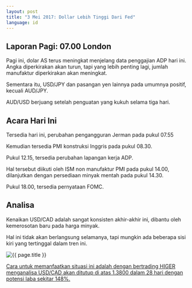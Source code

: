 ```yaml
---
layout: post
title: "3 Mei 2017: Dollar Lebih Tinggi Dari Fed"
language: id
---
```

## Laporan Pagi: 07.00 London

Pagi ini, dolar AS terus meningkat menjelang data penggajian ADP hari ini. Angka diperkirakan akan turun, tapi yang lebih penting lagi, jumlah manufaktur diperkirakan akan meningkat.

Sementara itu, USD/JPY dan pasangan yen lainnya pada umumnya positif, kecuali AUD/JPY.

AUD/USD berjuang setelah penguatan yang kukuh selama tiga hari.

## Acara Hari Ini

Tersedia hari ini, perubahan pengangguran Jerman pada pukul 07.55

Kemudian tersedia PMI konstruksi Inggris pada pukul 08.30.

Pukul 12.15, tersedia perubahan lapangan kerja ADP.

Hal tersebut diikuti oleh ISM non manufaktur PMI pada pukul 14.00, dilanjutkan dengan persediaan minyak mentah pada pukul 14.30.

Pukul 18.00, tersedia pernyataan FOMC.

## Analisa

Kenaikan USD/CAD adalah sangat konsisten akhir-akhir ini, dibantu oleh kemerosotan baru pada harga minyak.

Hal ini tidak akan berlangsung selamanya, tapi mungkin ada beberapa sisi kiri yang tertinggal dalam tren ini.

<img src="{{ site.url }}/images/id-03-may-17.png" alt="{{ page.title }}" title="{{ page.title }}">

<a href="%LINK%%?currency=USD& market=forex&underlying=frxUSDCAD&formname=higherlower&duration_amount=14&duration_units=d&amount=10&amount_type=payout&expiry_type=duration&barrier=1.38" target="_blank">Cara untuk memanfaatkan situasi ini adalah dengan bertrading HIGER menganalisa USD/CAD akan ditutup di atas 1.3800 dalam 28 hari dengan potensi laba sekitar 148%.</a>